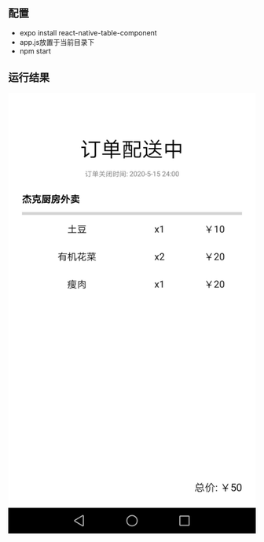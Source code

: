 

## 配置 ##
- expo install react-native-table-component
- app.js放置于当前目录下
- npm start
## 运行结果 ##
![](test.jpg)